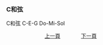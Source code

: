 ﻿---
---
<h3>C和弦</h3>

C和弦 C-E-G Do-Mi-Sol

&nbsp;&nbsp;&nbsp;&nbsp;&nbsp;&nbsp;&nbsp;&nbsp;&nbsp;&nbsp;&nbsp;&nbsp;
&nbsp;&nbsp;&nbsp;&nbsp;&nbsp;&nbsp;&nbsp;&nbsp;&nbsp;&nbsp;&nbsp;&nbsp;
[上一頁](MainCords)
&nbsp;&nbsp;&nbsp;&nbsp;&nbsp;&nbsp;&nbsp;&nbsp;&nbsp;&nbsp;&nbsp;&nbsp;
[下一頁](D-MainCord)




